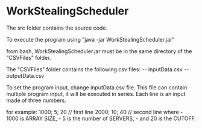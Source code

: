# WorkStealingScheduler

The src folder contains the source code.

To execute the program using 
		"java -jar WorkStealingScheduler.jar" 

from bash, WorkStealingScheduler.jar must be in the same directory of the "CSVFiles" folder. 

The "CSVFiles" folder contains the following csv files: 
-- inputData.csv
-- outputData.csv


To set the program input, change inputData.csv file. 
This file can contain multiple program input, it will be executed in series. 
Each line is an input made of three numbers. 

for example: 
	1000; 5; 20 	// first line
	2000; 10; 40	// second line
where 
	- 1000 is ARRAY SIZE, 
	- 5 is the number of SERVERS, 
	- and 20 is the CUTOFF. 